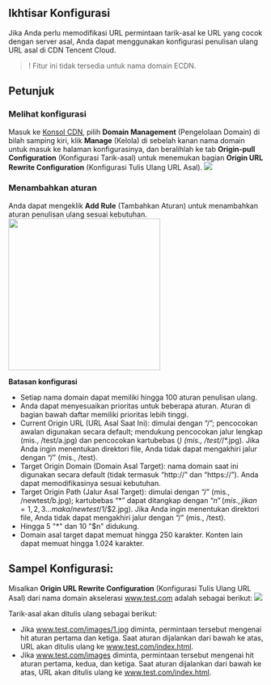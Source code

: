 ## Ikhtisar Konfigurasi

Jika Anda perlu memodifikasi URL permintaan tarik-asal ke URL yang cocok dengan server asal, Anda dapat menggunakan konfigurasi penulisan ulang URL asal di CDN Tencent Cloud.

>! Fitur ini tidak tersedia untuk nama domain ECDN.


## Petunjuk

### Melihat konfigurasi

Masuk ke [Konsol CDN](https://console.cloud.tencent.com/cdn), pilih **Domain Management** (Pengelolaan Domain) di bilah samping kiri, klik **Manage** (Kelola) di sebelah kanan nama domain untuk masuk ke halaman konfigurasinya, dan beralihlah ke tab **Origin-pull Configuration** (Konfigurasi Tarik-asal) untuk menemukan bagian **Origin URL Rewrite Configuration** (Konfigurasi Tulis Ulang URL Asal).
![](https://main.qcloudimg.com/raw/e6721b8c8d3ebcb9b5a27fb36e6c6782.png)



### Menambahkan aturan

Anda dapat mengeklik **Add Rule** (Tambahkan Aturan) untuk menambahkan aturan penulisan ulang sesuai kebutuhan.
<img src="https://main.qcloudimg.com/raw/5f7d6907976fb0696f633af29321c99c.jpg" style="height:300px"/>


**Batasan konfigurasi**

- Setiap nama domain dapat memiliki hingga 100 aturan penulisan ulang.
- Anda dapat menyesuaikan prioritas untuk beberapa aturan. Aturan di bagian bawah daftar memiliki prioritas lebih tinggi.
- Current Origin URL (URL Asal Saat Ini): dimulai dengan “/”; pencocokan awalan digunakan secara default; mendukung pencocokan jalur lengkap (mis., /test/a.jpg) dan pencocokan kartubebas (*) (mis., /test/*/*.jpg). Jika Anda ingin menentukan direktori file, Anda tidak dapat mengakhiri jalur dengan “/” (mis., /test).
- Target Origin Domain (Domain Asal Target): nama domain saat ini digunakan secara default (tidak termasuk “http://” dan “https://”). Anda dapat memodifikasinya sesuai kebutuhan.
- Target Origin Path (Jalur Asal Target): dimulai dengan “/” (mis., /newtest/b.jpg); kartubebas “*” dapat ditangkap dengan “$n” (mis., jika n=1,2,3… maka /newtest/$1/$2.jpg). Jika Anda ingin menentukan direktori file, Anda tidak dapat mengakhiri jalur dengan “/” (mis., /test).
- Hingga 5 "*" dan 10 "$n" didukung.
- Domain asal target dapat memuat hingga 250 karakter. Konten lain dapat memuat hingga 1.024 karakter. 



## Sampel Konfigurasi:

Misalkan **Origin URL Rewrite Configuration** (Konfigurasi Tulis Ulang URL Asal) dari nama domain akselerasi www.test.com adalah sebagai berikut:
![](https://main.qcloudimg.com/raw/c255f4e4643a15e2e47a29a608a9fd01.png)

Tarik-asal akan ditulis ulang sebagai berikut:
- Jika www.test.com/images/1.jpg diminta, permintaan tersebut mengenai hit aturan pertama dan ketiga. Saat aturan dijalankan dari bawah ke atas, URL akan ditulis ulang ke www.test.com/index.html.
- Jika www.test.com/images diminta, permintaan tersebut mengenai hit aturan pertama, kedua, dan ketiga. Saat aturan dijalankan dari bawah ke atas, URL akan ditulis ulang ke www.test.com/index.html.
